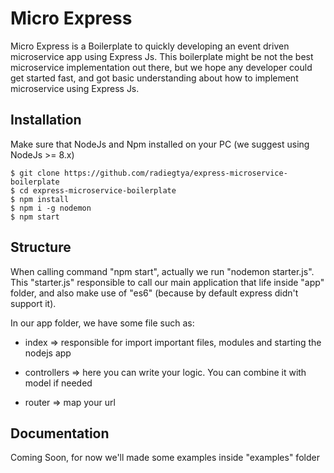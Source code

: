 # Micro Express

Micro Express is a Boilerplate to quickly developing an event driven microservice app using Express Js. This boilerplate might be not the best microservice implementation out there, but we hope any developer could get started fast, and got basic understanding about how to implement microservice using Express Js.

## Installation

Make sure that NodeJs and Npm installed on your PC (we suggest using NodeJs >= 8.x)

```
$ git clone https://github.com/radiegtya/express-microservice-boilerplate
$ cd express-microservice-boilerplate
$ npm install
$ npm i -g nodemon
$ npm start
```

## Structure

When calling command "npm start", actually we run "nodemon starter.js". This "starter.js" responsible
to call our main application that life inside "app" folder, and also make use of "es6" (because by default express didn't support it).

In our app folder, we have some file such as:

- index   =>    responsible for import important files, modules and starting the nodejs app

- controllers   =>    here you can write your logic. You can combine it with model if needed

- router    =>    map your url


## Documentation

Coming Soon, for now we'll made some examples inside "examples" folder

